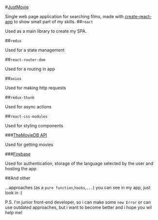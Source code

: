 #[JustMovie](https://justmovie-df8c3.firebaseapp.com/popular) 

Single web page application for searching films, made with [create-react-app](https://github.com/facebook/create-react-app) to show small part of my skills.
##`react`

Used as a main library to create my SPA.

##`redux`

Used for a state management

##`react-router-dom`

Used for a routing in app

##`axios`

Used for making http requests

##`redux-thunk`

Used for async actions

##`react-css-modules`

Used for styling components

###[TheMovieDB API](https://developers.themoviedb.org/3)

Used for getting movies

###[Firebase](https://firebase.google.com/)

Used for authentication, storage of the language selected by the user and hosting the app

##And other

...approaches (as a `pure function`,`hooks`,`...`) you can see in my app, just look in :)

P.S. I'm junior front-end developer, so i can make some `new Error` or can use outdated approaches, but i want to become better and i hope you wil help me!
